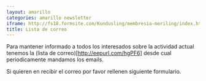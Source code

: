 ```yaml
---
layout: amarillo
categories: amarillo newsletter
iframe: http://fs18.formsite.com/Kundusling/membresia-meriling/index.html
title: Lista de correo
---
```

Para mantener informado a todos los interesados sobre la actividad actual tenemos la (lista de correo)[http://eepurl.com/hgPF6] desde cual periodicamente mandamos los emails.

Si quieren en recibir el correo por favor rellenen siguiente formulario.
